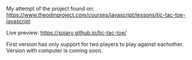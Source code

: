 My attempt of the project found on: https://www.theodinproject.com/courses/javascript/lessons/tic-tac-toe-javascript

Live preview: https://sojarv.github.io/tic-tac-toe/

First version has only support for two players to play against eachother. Version with computer is coming soon.